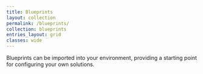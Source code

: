 ```yaml
---
title: Blueprints
layout: collection
permalink: /blueprints/
collection: blueprints
entries_layout: grid
classes: wide
---
```


Blueprints can be imported into your environment, providing a starting point for configuring your own solutions.
